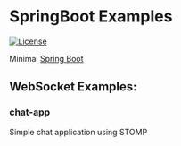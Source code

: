 # SpringBoot Examples
[![License](http://img.shields.io/badge/License-MIT-green.svg)](https://opensource.org/license/mit)

Minimal [Spring Boot](http://projects.spring.io/spring-boot/)

## WebSocket Examples:
### chat-app
Simple chat application using STOMP
